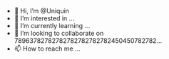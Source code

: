 - 👋 Hi, I’m @Uniquin
- 👀 I’m interested in ...
- 🌱 I’m currently learning ...
- 💞️ I’m looking to collaborate on 78963782782782782782782782450450782782...
- 📫 How to reach me ...

<!---
Uniquin/Uniquin is a ✨ special ✨ repository because its `README.md` (this file) appears on your GitHub profile.
You can click the Preview link to take a look at your changes.
--->
